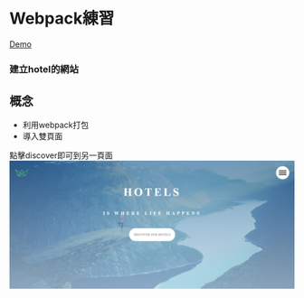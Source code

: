 # Webpack練習
[Demo](https://master--optimistic-noether-67c58a.netlify.app/)
<h3>建立hotel的網站</h3>


## 概念
* 利用webpack打包
* 導入雙頁面

點擊discover即可到另一頁面
![image](https://github.com/123-as/hotel-webpack/blob/master/hotel.png)
